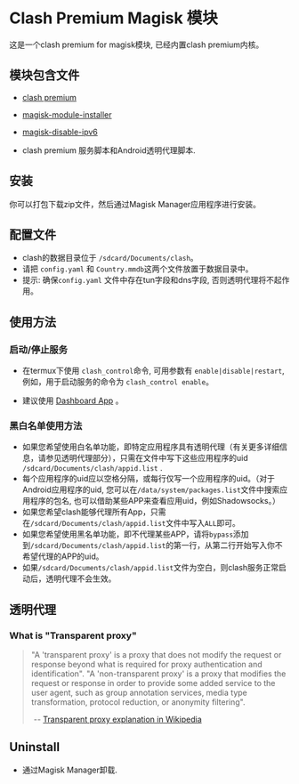 # Clash Premium Magisk 模块

这是一个clash premium for magisk模块, 已经内置clash premium内核。

## 模块包含文件

* [clash premium](<https://github.com/Dreamacro/clash/releases/tag/premium>)
* [magisk-module-installer](<https://github.com/topjohnwu/magisk-module-installer>)
* [magisk-disable-ipv6](<https://github.com/njallam/magisk-disable-ipv6>)

* clash premium 服务脚本和Android透明代理脚本.

## 安装

你可以打包下载zip文件，然后通过Magisk Manager应用程序进行安装。

## 配置文件

* clash的数据目录位于 `/sdcard/Documents/clash`。
* 请把 `config.yaml` 和 `Country.mmdb`这两个文件放置于数据目录中。
* 提示: 确保`config.yaml` 文件中存在tun字段和dns字段, 否则透明代理将不起作用。

## 使用方法

### 启动/停止服务

* 在termux下使用 `clash_control`命令, 可用参数有 `enable|disable|restart`, 例如，用于启动服务的命令为 `clash_control enable`。

* 建议使用 [Dashboard App](<https://github.com/Dashboard2/Dashboard>) 。

### 黑白名单使用方法

* 如果您希望使用白名单功能，即特定应用程序具有透明代理（有关更多详细信息，请参见透明代理部分），只需在文件中写下这些应用程序的uid `/sdcard/Documents/clash/appid.list` .
* 每个应用程序的uid应以空格分隔，或每行仅写一个应用程序的uid。（对于Android应用程序的uid, 您可以在`/data/system/packages.list`文件中搜索应用程序的包名, 也可以借助某些APP来查看应用uid，例如Shadowsocks。）
* 如果您希望clash能够代理所有App，只需在`/sdcard/Documents/clash/appid.list`文件中写入`ALL`即可。
* 如果您希望使用黑名单功能，即不代理某些APP，请将`bypass`添加到`/sdcard/Documents/clash/appid.list`的第一行，从第二行开始写入你不希望代理的APP的uid。
* 如果`/sdcard/Documents/clash/appid.list`文件为空白，则clash服务正常启动后，透明代理不会生效。

## 透明代理

### What is "Transparent proxy"

> "A 'transparent proxy' is a proxy that does not modify the request or response beyond what is required for proxy authentication and identification". "A 'non-transparent proxy' is a proxy that modifies the request or response in order to provide some added service to the user agent, such as group annotation services, media type transformation, protocol reduction, or anonymity filtering".
>
> ​                                -- [Transparent proxy explanation in Wikipedia](<https://en.wikipedia.org/wiki/Proxy_server#Transparent_proxy>)

## Uninstall

* 通过Magisk Manager卸载.
